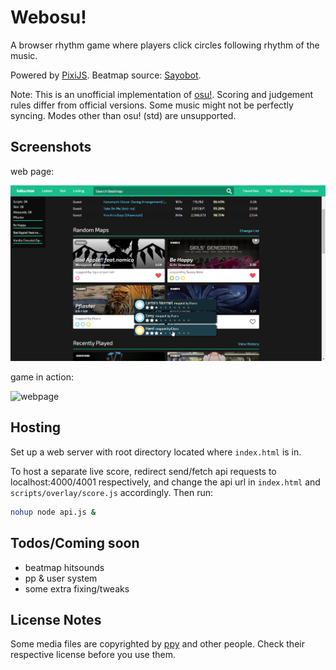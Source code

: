 # Webosu!

A browser rhythm game where players click circles following rhythm of the music.

Powered by [PixiJS](https://www.pixijs.com). Beatmap source: [Sayobot](https://osu.sayobot.cn).

Note: This is an unofficial implementation of [osu!](https://osu.ppy.sh). Scoring and judgement rules differ from official versions. Some music might not be perfectly syncing. Modes other than osu! (std) are unsupported.

## Screenshots

web page:

![webpage](screenshots/page3.png)

game in action:

![webpage](screenshots/clip3.gif)

## Hosting

Set up a web server with root directory located where `index.html` is in.

To host a separate live score, redirect send/fetch api requests to localhost:4000/4001 respectively, and change the api url in `index.html` and `scripts/overlay/score.js` accordingly. Then run:

```bash
nohup node api.js &
```

## Todos/Coming soon

- beatmap hitsounds
- pp & user system
- some extra fixing/tweaks

## License Notes

Some media files are copyrighted by [ppy](https://github.com/ppy/) and other people. Check their respective license before you use them.
